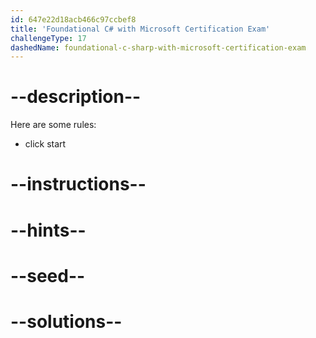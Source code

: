 ```yaml
---
id: 647e22d18acb466c97ccbef8
title: 'Foundational C# with Microsoft Certification Exam'
challengeType: 17
dashedName: foundational-c-sharp-with-microsoft-certification-exam
---
```


# --description--

Here are some rules:

- click start

# --instructions--

# --hints--

# --seed--

# --solutions--
